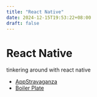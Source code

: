 ```yaml
---
title: "React Native"
date: 2024-12-15T19:53:22+08:00
draft: false
---
```


# React Native

tinkering around with react native

- [AppStravaganza](appstravaganza)
- [Boiler Plate](boilerplate)
